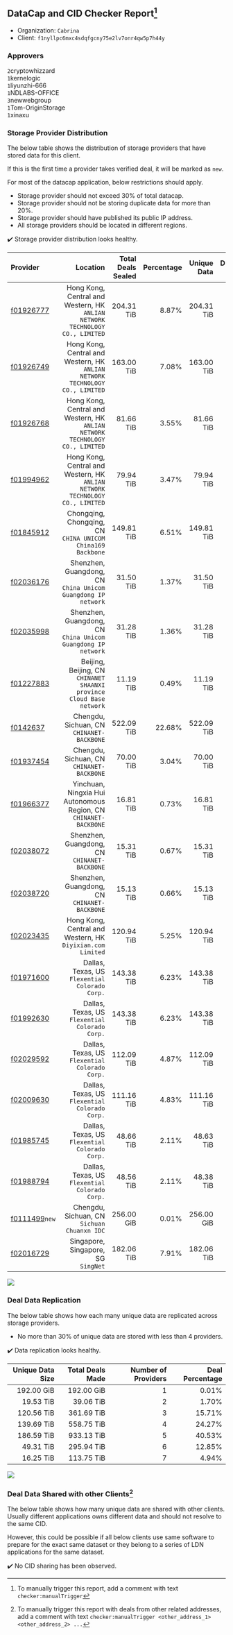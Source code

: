 ## DataCap and CID Checker Report[^1]
 - Organization: `Cabrina`
 - Client: `f1nyllpc6mxc4sdqfgcny75e2lv7onr4qw5p7h44y`
### Approvers
`2`cryptowhizzard<br/>`1`kernelogic<br/>`1`liyunzhi-666<br/>`1`NDLABS-OFFICE<br/>`3`newwebgroup<br/>`1`Tom-OriginStorage<br/>`1`xinaxu

### Storage Provider Distribution
The below table shows the distribution of storage providers that have stored data for this client.

If this is the first time a provider takes verified deal, it will be marked as `new`.

For most of the datacap application, below restrictions should apply.
 - Storage provider should not exceed 30% of total datacap.
 - Storage provider should not be storing duplicate data for more than 20%.
 - Storage provider should have published its public IP address.
 - All storage providers should be located in different regions.

✔️ Storage provider distribution looks healthy.

| Provider                                                  |                                                                        Location | Total Deals Sealed | Percentage | Unique Data | Duplicate Deals |
| :-------------------------------------------------------- | ------------------------------------------------------------------------------: | -----------------: | ---------: | ----------: | --------------: |
| [f01926777](https://filfox.info/en/address/f01926777)     | Hong Kong, Central and Western, HK<br/>`ANLIAN NETWORK TECHNOLOGY CO., LIMITED` |         204.31 TiB |      8.87% |  204.31 TiB |           0.00% |
| [f01926749](https://filfox.info/en/address/f01926749)     | Hong Kong, Central and Western, HK<br/>`ANLIAN NETWORK TECHNOLOGY CO., LIMITED` |         163.00 TiB |      7.08% |  163.00 TiB |           0.00% |
| [f01926768](https://filfox.info/en/address/f01926768)     | Hong Kong, Central and Western, HK<br/>`ANLIAN NETWORK TECHNOLOGY CO., LIMITED` |          81.66 TiB |      3.55% |   81.66 TiB |           0.00% |
| [f01994962](https://filfox.info/en/address/f01994962)     | Hong Kong, Central and Western, HK<br/>`ANLIAN NETWORK TECHNOLOGY CO., LIMITED` |          79.94 TiB |      3.47% |   79.94 TiB |           0.00% |
| [f01845912](https://filfox.info/en/address/f01845912)     |                   Chongqing, Chongqing, CN<br/>`CHINA UNICOM China169 Backbone` |         149.81 TiB |      6.51% |  149.81 TiB |           0.00% |
| [f02036176](https://filfox.info/en/address/f02036176)     |                 Shenzhen, Guangdong, CN<br/>`China Unicom Guangdong IP network` |          31.50 TiB |      1.37% |   31.50 TiB |           0.00% |
| [f02035998](https://filfox.info/en/address/f02035998)     |                 Shenzhen, Guangdong, CN<br/>`China Unicom Guangdong IP network` |          31.28 TiB |      1.36% |   31.28 TiB |           0.00% |
| [f01227883](https://filfox.info/en/address/f01227883)     |         Beijing, Beijing, CN<br/>`CHINANET SHAANXI province Cloud Base network` |          11.19 TiB |      0.49% |   11.19 TiB |           0.00% |
| [f0142637](https://filfox.info/en/address/f0142637)       |                                    Chengdu, Sichuan, CN<br/>`CHINANET-BACKBONE` |         522.09 TiB |     22.68% |  522.09 TiB |           0.00% |
| [f01937454](https://filfox.info/en/address/f01937454)     |                                    Chengdu, Sichuan, CN<br/>`CHINANET-BACKBONE` |          70.00 TiB |      3.04% |   70.00 TiB |           0.00% |
| [f01966377](https://filfox.info/en/address/f01966377)     |             Yinchuan, Ningxia Hui Autonomous Region, CN<br/>`CHINANET-BACKBONE` |          16.81 TiB |      0.73% |   16.81 TiB |           0.00% |
| [f02038072](https://filfox.info/en/address/f02038072)     |                                 Shenzhen, Guangdong, CN<br/>`CHINANET-BACKBONE` |          15.31 TiB |      0.67% |   15.31 TiB |           0.00% |
| [f02038720](https://filfox.info/en/address/f02038720)     |                                 Shenzhen, Guangdong, CN<br/>`CHINANET-BACKBONE` |          15.13 TiB |      0.66% |   15.13 TiB |           0.00% |
| [f02023435](https://filfox.info/en/address/f02023435)     |                   Hong Kong, Central and Western, HK<br/>`Diyixian.com Limited` |         120.94 TiB |      5.25% |  120.94 TiB |           0.00% |
| [f01971600](https://filfox.info/en/address/f01971600)     |                               Dallas, Texas, US<br/>`Flexential Colorado Corp.` |         143.38 TiB |      6.23% |  143.38 TiB |           0.00% |
| [f01992630](https://filfox.info/en/address/f01992630)     |                               Dallas, Texas, US<br/>`Flexential Colorado Corp.` |         143.38 TiB |      6.23% |  143.38 TiB |           0.00% |
| [f02029592](https://filfox.info/en/address/f02029592)     |                               Dallas, Texas, US<br/>`Flexential Colorado Corp.` |         112.09 TiB |      4.87% |  112.09 TiB |           0.00% |
| [f02009630](https://filfox.info/en/address/f02009630)     |                               Dallas, Texas, US<br/>`Flexential Colorado Corp.` |         111.16 TiB |      4.83% |  111.16 TiB |           0.00% |
| [f01985745](https://filfox.info/en/address/f01985745)     |                               Dallas, Texas, US<br/>`Flexential Colorado Corp.` |          48.66 TiB |      2.11% |   48.63 TiB |           0.06% |
| [f01988794](https://filfox.info/en/address/f01988794)     |                               Dallas, Texas, US<br/>`Flexential Colorado Corp.` |          48.56 TiB |      2.11% |   48.38 TiB |           0.39% |
| [f0111499](https://filfox.info/en/address/f0111499)`new`  |                                  Chengdu, Sichuan, CN<br/>`Sichuan Chuanxn IDC` |         256.00 GiB |      0.01% |  256.00 GiB |           0.00% |
| [f02016729](https://filfox.info/en/address/f02016729)     |                                          Singapore, Singapore, SG<br/>`SingNet` |         182.06 TiB |      7.91% |  182.06 TiB |           0.00% |

<img src="https://raw.githubusercontent.com/data-preservation-programs/filplus-checker-assets/main/filecoin-project/filecoin-plus-large-datasets/issues/1146/1678952776011.png"/>

### Deal Data Replication
The below table shows how each many unique data are replicated across storage providers.

- No more than 30% of unique data are stored with less than 4 providers.

✔️ Data replication looks healthy.

| Unique Data Size | Total Deals Made | Number of Providers | Deal Percentage |
| ---------------: | ---------------: | ------------------: | --------------: |
|       192.00 GiB |       192.00 GiB |                   1 |           0.01% |
|        19.53 TiB |        39.06 TiB |                   2 |           1.70% |
|       120.56 TiB |       361.69 TiB |                   3 |          15.71% |
|       139.69 TiB |       558.75 TiB |                   4 |          24.27% |
|       186.59 TiB |       933.13 TiB |                   5 |          40.53% |
|        49.31 TiB |       295.94 TiB |                   6 |          12.85% |
|        16.25 TiB |       113.75 TiB |                   7 |           4.94% |

<img src="https://raw.githubusercontent.com/data-preservation-programs/filplus-checker-assets/main/filecoin-project/filecoin-plus-large-datasets/issues/1146/1678952776594.png"/>

### Deal Data Shared with other Clients[^3]
The below table shows how many unique data are shared with other clients.
Usually different applications owns different data and should not resolve to the same CID.

However, this could be possible if all below clients use same software to prepare for the exact same dataset or they belong to a series of LDN applications for the same dataset.

✔️ No CID sharing has been observed.

[^1]: To manually trigger this report, add a comment with text `checker:manualTrigger`

[^2]: Deals from those addresses are combined into this report as they are specified with `checker:manualTrigger`

[^3]: To manually trigger this report with deals from other related addresses, add a comment with text `checker:manualTrigger <other_address_1> <other_address_2> ...`
